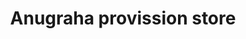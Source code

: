 ---
title: "Anugraha provission store"
url: /thiruvananthapuram/anugraha-provission-store/
shop: general
---